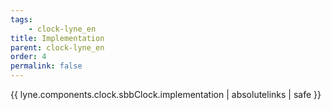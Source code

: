 ```yaml
---
tags: 
    - clock-lyne_en
title: Implementation
parent: clock-lyne_en
order: 4
permalink: false  
---
```

{{ lyne.components.clock.sbbClock.implementation | absolutelinks | safe }}